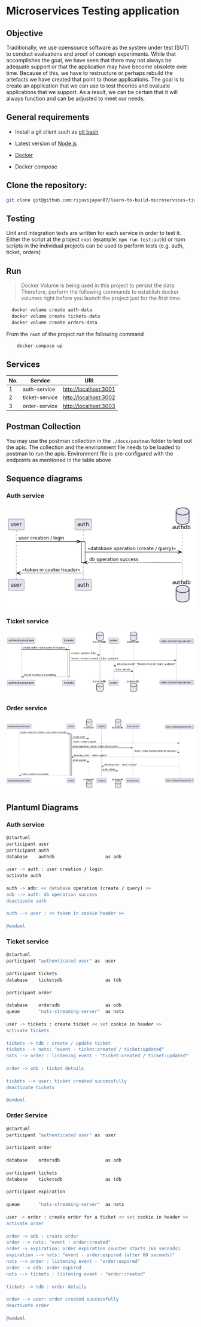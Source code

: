 # Microservices Testing application

## Objective

Traditionally, we use opensource software as the system under test (SUT) to conduct evaluations and proof of concept experiments. While that accomplishes the goal, we have seen that there may not always be adequate support or that the application may have become obsolete over time. Because of this, we have to restructure or perhaps rebuild the artefacts we have created that point to those applications.
The goal is to create an application that we can use to test theories and evaluate applications that we support. As a result, we can be certain that it will always function and can be adjusted to meet our needs.

## General requirements

- Install a git client such as [git bash](https://git-scm.com/downloads)

- Latest version of [Node.js](https://nodejs.org/en/download/)

- [Docker](https://mantelgroup.atlassian.net/wiki/spaces/CMD/pages/4343824385/Docker)

- Docker compose

## Clone the repository:

```bash
git clone git@github.com:rijuvijayan87/learn-to-build-microservices-ticketing-app.git
```

## Testing

Unit and integration tests are written for each service in order to test it. Either the script at the project `root` (example: `npm run test:auth`) or npm scripts in the individual projects can be used to perform tests (e.g. auth, ticket, orders)

## Run

> Docker Volume is being used in this project to persist the data. Therefore, perform the following commands to establish docker volumes right before you launch the project just for the first time.

```bash
  docker volume create auth-data
  docker volume create tickets-data
  docker volume create orders-data
```

From the `root` of the project run the following command

```bash
    docker-compose up
```

## Services

| No. | Service        | URI                                            |
| --- | -------------- | ---------------------------------------------- |
| 1   | auth-service   | [http://localhost:3001](http://localhost:3001) |
| 2   | ticket-service | [http://localhost:3002](http://localhost:3002) |
| 3   | order-service  | [http://localhost:3003](http://localhost:3003) |

## Postman Collection

You may use the postman collection in the `./docs/postman` folder to test out the apis. The collection and the environment file needs to be loaded to postman to run the apis. Environment file is pre-configured with the endpoints as mentioned in the table above

## Sequence diagrams

### Auth service

![Authorization workflow](./docs/auth.png)

### Ticket service

![Authorization workflow](./docs/tickets.png)

### Order service

![Authorization workflow](./docs/orders.png)

## Plantuml Diagrams

### Auth service

```bash
@startuml
participant user
participant auth
database    authdb                   as adb

user -> auth : user creation / login
activate auth

auth -> adb: << database operation (create / query) >>
adb --> auth: db operation success
deactivate auth

auth --> user : << token in cookie header >>

@enduml
```

### Ticket service

```bash
@startuml
participant "authenticated user" as  user

participant tickets
database    ticketsdb                as tdb

participant order

database    ordersdb                 as odb
queue       "nats-streaming-server"  as nats

user -> tickets : create ticket << set cookie in header >>
activate tickets

tickets -> tdb : create / update ticket
tickets --> nats: "event - ticket:created / ticket:updated"
nats --> order : listening event - "ticket:created / ticket:updated"

order -> odb : ticket details

tickets --> user: ticket created successfully
deactivate tickets

@enduml
```

### Order Service

```bash
@startuml
participant "authenticated user" as  user

participant order

database    ordersdb                 as odb

participant tickets
database    ticketsdb                as tdb

participant expiration

queue       "nats-streaming-server"  as nats

user -> order : create order for a ticket << set cookie in header >>
activate order

order -> odb : create order
order --> nats: "event - order:created"
order -> expiration: order expiration counter starts (60 seconds)
expiration --> nats: "event - order:expired (after 60 seconds)"
nats --> order : listening event - "order:expired"
order --> odb: order expired
nats --> tickets : listening event - "order:created"

tickets -> tdb : order details

order --> user: order created successfully
deactivate order

@enduml
```
